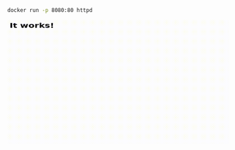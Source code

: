 
<!--@abc: exec() -->
```bash
docker run -p 8080:80 httpd
```

<!--@abc: browse({"url":"http://localhost:8080/"}) -->

<img src="assets/httpd_1.gif" />